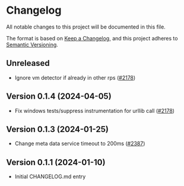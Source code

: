 # Changelog

All notable changes to this project will be documented in this file.

The format is based on [Keep a Changelog](https://keepachangelog.com/en/1.0.0/),
and this project adheres to [Semantic Versioning](https://semver.org/spec/v2.0.0.html).

## Unreleased

- Ignore vm detector if already in other rps
  ([#2178](https://github.com/open-telemetry/opentelemetry-python-contrib/pull/2178))

## Version 0.1.4 (2024-04-05)

- Fix windows tests/suppress instrumentation for urllib call
  ([#2178](https://github.com/open-telemetry/opentelemetry-python-contrib/pull/2178))

## Version 0.1.3 (2024-01-25)

- Change meta data service timeout to 200ms
  ([#2387](https://github.com/open-telemetry/opentelemetry-python-contrib/pull/2387))

## Version 0.1.1 (2024-01-10)

- Initial CHANGELOG.md entry
